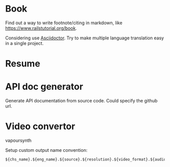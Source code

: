 # Book

Find out a way to write footnote/citing in markdown, like
<https://www.railstutorial.org/book>.

Considering use [Asciidoctor](http://asciidoctor.org/).
Try to make multiple language translation easy in a single project.


# Resume


# API doc generator

Generate API documentation from source code.
Could specify the github url.


# Video convertor

vapoursynth

Setup custom output name convention:

    ${chs_name}.${eng_name}.${source}.${resolution}.${video_format}.${audio_format}.${group_name}.${file_format}
